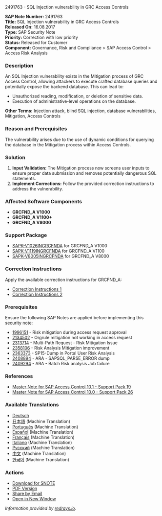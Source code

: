 2491763 - SQL Injection vulnerability in GRC Access Controls

**SAP Note Number:** 2491763  
**Title:** SQL Injection vulnerability in GRC Access Controls  
**Released On:** 16.08.2017  
**Type:** SAP Security Note  
**Priority:** Correction with low priority  
**Status:** Released for Customer  
**Component:** Governance, Risk and Compliance > SAP Access Control > Access Risk Analysis  

### Description
An SQL Injection vulnerability exists in the Mitigation process of GRC Access Control, allowing attackers to execute crafted database queries and potentially expose the backend database. This can lead to:
- Unauthorized reading, modification, or deletion of sensitive data.
- Execution of administrative-level operations on the database.

**Other Terms:** Injection attack, blind SQL injection, database vulnerabilities, Mitigation, Access Controls

### Reason and Prerequisites
The vulnerability arises due to the use of dynamic conditions for querying the database in the Mitigation process within Access Controls.

### Solution
1. **Input Validation:** The Mitigation process now screens user inputs to ensure proper data submission and removes potentially dangerous SQL statements.
2. **Implement Corrections:** Follow the provided correction instructions to address the vulnerability.

### Affected Software Components
- **GRCFND_A V1000**
- **GRCFND_A V1100+**
- **GRCFND_A V8000**

### Support Package
- [SAPK-V1026INGRCFNDA](https://me.sap.com/supportpackage/SAPK-V1026INGRCFNDA) for GRCFND_A V1000
- [SAPK-V1119INGRCFNDA](https://me.sap.com/supportpackage/SAPK-V1119INGRCFNDA) for GRCFND_A V1100
- [SAPK-V8005INGRCFNDA](https://me.sap.com/supportpackage/SAPK-V8005INGRCFNDA) for GRCFND_A V8000

### Correction Instructions
Apply the available correction instructions for GRCFND_A:
- [Correction Instructions 1](https://me.sap.com/corrins/0002491763/5857)
- [Correction Instructions 2](https://me.sap.com/corrins/0002491763/5857)

### Prerequisites
Ensure the following SAP Notes are applied before implementing this security note:
- [1996151](https://me.sap.com/notes/1996151) - Risk mitigation during access request approval
- [2134502](https://me.sap.com/notes/2134502) - Orgrule mitigation not working in access request
- [2313714](https://me.sap.com/notes/2313714) - Multi-Path Request - Risk Mitigation Issue
- [2358106](https://me.sap.com/notes/2358106) - Risk Analysis Mitigation improvement
- [2363373](https://me.sap.com/notes/2363373) - SP15-Dump in Portal User Risk Analysis
- [2408894](https://me.sap.com/notes/2408894) - ARA - SAPSQL_PARSE_ERROR dump
- [2409294](https://me.sap.com/notes/2409294) - ARA - Batch Risk analysis Job failure

### References
- [Master Note for SAP Access Control 10.1 - Support Pack 19](https://me.sap.com/notes/2494105)
- [Master Note for SAP Access Control 10.0 - Support Pack 26](https://me.sap.com/notes/2442853)

### Available Translations
- [Deutsch](https://me.sap.com/notes/0002491763/D)
- [日本語](https://me.sap.com/notes/0002491763/J) (Machine Translation)
- [Português](https://me.sap.com/notes/0002491763/P) (Machine Translation)
- [Español](https://me.sap.com/notes/0002491763/S) (Machine Translation)
- [Français](https://me.sap.com/notes/0002491763/F) (Machine Translation)
- [Italiano](https://me.sap.com/notes/0002491763/I) (Machine Translation)
- [Русский](https://me.sap.com/notes/0002491763/R) (Machine Translation)
- [中文](https://me.sap.com/notes/0002491763/1) (Machine Translation)
- [한국어](https://me.sap.com/notes/0002491763/3) (Machine Translation)

### Actions
- [Download for SNOTE](https://notesdownloads.sap.com/note/0040000019484162017)
- [PDF Version](https://userapps.support.sap.com/sap/support/sfm/notes/print/0002491763?language=en-US&token=8814DBE749557E73B8194DED7F558283)
- [Share by Email](#)
- [Open in New Window](#)

*Information provided by [redrays.io](https://redrays.io).*